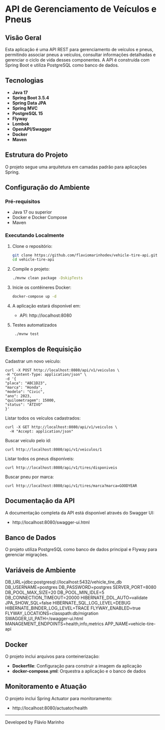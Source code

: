 # API de Gerenciamento de Veículos e Pneus

## Visão Geral

Esta aplicação é uma API REST para gerenciamento de veículos e pneus, permitindo associar pneus a veículos, consultar informações detalhadas e gerenciar o ciclo de vida desses componentes. A API é construída com Spring Boot e utiliza PostgreSQL como banco de dados.

## Tecnologias

- **Java 17**
- **Spring Boot 3.5.4**
- **Spring Data JPA**
- **Spring MVC**
- **PostgreSQL 15**
- **Flyway** 
- **Lombok** 
- **OpenAPI/Swagger** 
- **Docker**
- **Maven** 

## Estrutura do Projeto

O projeto segue uma arquitetura em camadas padrão para aplicações Spring.

## Configuração do Ambiente

### Pré-requisitos

- Java 17 ou superior
- Docker e Docker Compose
- Maven

### Executando Localmente

1. Clone o repositório:
   ```bash
   git clone https://github.com/flaviomarinhodev/vehicle-tire-api.git
   cd vehicle-tire-api
   ```

2. Compile o projeto:
   ```bash
   ./mvnw clean package -DskipTests
   ```

3. Inicie os contêineres Docker:
   ```bash
   docker-compose up -d
   ```

4. A aplicação estará disponível em:
    - API: http://localhost:8080

5. Testes automatizados
   ```bash
    ./mvnw test
   ```
## Exemplos de Requisição

Cadastrar um novo veículo:
   ```
curl -X POST http://localhost:8080/api/v1/veiculos \
-H "Content-Type: application/json" \
-d '{
"placa": "ABC1D23",
"marca": "Honda",
"modelo": "Civic",
"ano": 2023,
"quilometragem": 15000,
"status": "ATIVO"
}'
```
Listar todos os veículos cadastrados:
```
curl -X GET http://localhost:8080/api/v1/veiculos \
  -H "Accept: application/json"
```
Buscar veículo pelo id:
```
curl http://localhost:8080/api/v1/veiculos/1
```
Listar todos os pneus disponíveis:
```
curl http://localhost:8080/api/v1/tires/disponiveis
```
Buscar pneu por marca:
```
curl http://localhost:8080/api/v1/tires/marca?marca=GOODYEAR
```

## Documentação da API

A documentação completa da API está disponível através do Swagger UI:
- http://localhost:8080/swagger-ui.html


## Banco de Dados

O projeto utiliza PostgreSQL como banco de dados principal e Flyway para gerenciar migrações.

## Variáveis de Ambiente
DB_URL=jdbc:postgresql://localhost:5432/vehicle_tire_db
DB_USERNAME=postgres
DB_PASSWORD=postgres
SERVER_PORT=8080
DB_POOL_MAX_SIZE=20
DB_POOL_MIN_IDLE=5
DB_CONNECTION_TIMEOUT=20000
HIBERNATE_DDL_AUTO=validate
JPA_SHOW_SQL=false
HIBERNATE_SQL_LOG_LEVEL=DEBUG
HIBERNATE_BINDER_LOG_LEVEL=TRACE
FLYWAY_ENABLED=true
FLYWAY_LOCATIONS=classpath:db/migration
SWAGGER_UI_PATH=/swagger-ui.html
MANAGEMENT_ENDPOINTS=health,info,metrics
APP_NAME=vehicle-tire-api

## Docker

O projeto inclui arquivos para conteinerização:

- **Dockerfile**: Configuração para construir a imagem da aplicação
- **docker-compose.yml**: Orquestra a aplicação e o banco de dados


## Monitoramento e Atuação

O projeto inclui Spring Actuator para monitoramento:
- http://localhost:8080/actuator/health


---

Developed by Flávio Marinho 